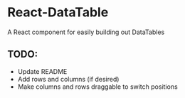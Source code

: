 # React-DataTable
A React component for easily building out DataTables

## TODO:
 - Update README
 - Add rows and columns (if desired)
 - Make columns and rows draggable to switch positions
